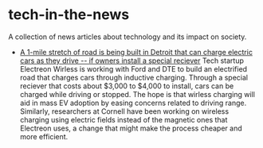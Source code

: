 # tech-in-the-news
A collection of news articles about technology and its impact on society.


* [A 1-mile stretch of road is being built in Detroit that can charge electric cars as they drive -- if owners install a special reciever](https://www.businessinsider.com/public-road-detroit-to-charge-electric-cars-as-they-drive-2022-2?utm_source=reddit.com)
	Tech startup Electreon Wirless is working with Ford and DTE to build an electrified road that charges cars through inductive charging.
	Through a special reciever that costs about $3,000 to $4,000 to install, cars can be charged while driving or stopped.
	The hope is that wirless charging will aid in mass EV adoption by easing concerns related to driving range. 
	Similarly, researchers at Cornell have been working on wireless charging using electric fields instead of the magnetic ones that Electreon uses, a change that might make the process cheaper and more efficient.
